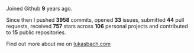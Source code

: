 Joined Github **9** years ago.

Since then I pushed **3958** commits, opened **33** issues, submitted **44** pull requests, received **757** stars across **106** personal projects and contributed to **15** public repositories.

Find out more about me on [lukasbach.com](https://lukasbach.com)
